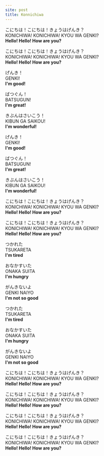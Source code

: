 ```yaml
---
site: post
title: Konnichiwa
---
```


こにちは！こにちは！きょうはげんき？  
KONICHIWA! KONICHIWA! KYOU WA GENKI?  
**Hello! Hello! How are you?**

こにちは！こにちは！きょうはげんき？  
KONICHIWA! KONICHIWA! KYOU WA GENKI?  
**Hello! Hello! How are you?**

げんき！  
GENKI!  
**I'm good!**

ばつぐん！  
BATSUGUN!  
**I'm great!**

きぶんはさいこう！  
KIBUN GA SAIKOU!  
**I'm wonderful!**

げんき！  
GENKI!  
**I'm good!**

ばつぐん！  
BATSUGUN!  
**I'm great!**

きぶんはさいこう！  
KIBUN GA SAIKOU!  
**I'm wonderful!**

こにちは！こにちは！きょうはげんき？  
KONICHIWA! KONICHIWA! KYOU WA GENKI?  
**Hello! Hello! How are you?**

こにちは！こにちは！きょうはげんき？  
KONICHIWA! KONICHIWA! KYOU WA GENKI?  
**Hello! Hello! How are you?**

つかれた  
TSUKARETA  
**I'm tired**

おなかすいた  
ONAKA SUITA  
**I'm hungry**

がんきないよ  
GENKI NAIYO  
**I'm not so good**

つかれた  
TSUKARETA  
**I'm tired**

おなかすいた  
ONAKA SUITA  
**I'm hungry**

がんきないよ  
GENKI NAIYO  
**I'm not so good**

こにちは！こにちは！きょうはげんき？  
KONICHIWA! KONICHIWA! KYOU WA GENKI?  
**Hello! Hello! How are you?**

こにちは！こにちは！きょうはげんき？  
KONICHIWA! KONICHIWA! KYOU WA GENKI?  
**Hello! Hello! How are you?**

こにちは！こにちは！きょうはげんき？  
KONICHIWA! KONICHIWA! KYOU WA GENKI?  
**Hello! Hello! How are you?**

こにちは！こにちは！きょうはげんき？  
KONICHIWA! KONICHIWA! KYOU WA GENKI?  
**Hello! Hello! How are you?**

